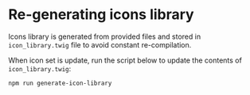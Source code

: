 # Re-generating icons library

Icons library is generated from provided files and stored in `icon_library.twig`
file to avoid constant re-compilation.

When icon set is update, run the script below to update the contents
of `icon_library.twig`:

    npm run generate-icon-library
